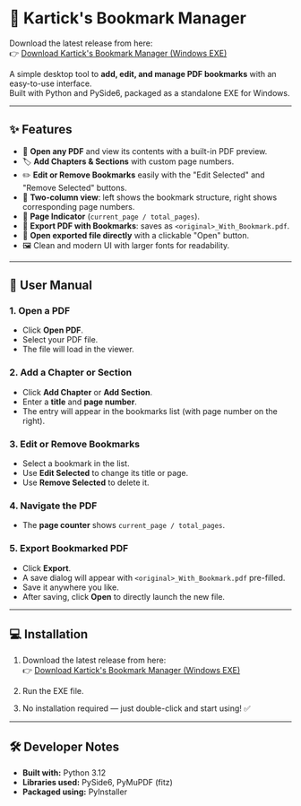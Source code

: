 
# 📖 Kartick's Bookmark Manager

Download the latest release from here:  
   👉 [Download Kartick's Bookmark Manager (Windows EXE)](https://drive.google.com/file/d/1df9ed4Vp-i8l-T_WYza70673Z7DlkOdZ/view?usp=sharing)

A simple desktop tool to **add, edit, and manage PDF bookmarks** with an easy-to-use interface.  
Built with Python and PySide6, packaged as a standalone EXE for Windows.

---

## ✨ Features
- 📂 **Open any PDF** and view its contents with a built-in PDF preview.  
- 🏷️ **Add Chapters & Sections** with custom page numbers.  
- ✏️ **Edit or Remove Bookmarks** easily with the "Edit Selected" and "Remove Selected" buttons.  
- 📑 **Two-column view**: left shows the bookmark structure, right shows corresponding page numbers.  
- 📜 **Page Indicator** (`current_page / total_pages`).  
- 💾 **Export PDF with Bookmarks**: saves as `<original>_With_Bookmark.pdf`.  
- 📂 **Open exported file directly** with a clickable "Open" button.  
- 🖼️ Clean and modern UI with larger fonts for readability.  

---

## 📖 User Manual

### 1. Open a PDF
- Click **Open PDF**.
- Select your PDF file.
- The file will load in the viewer.

### 2. Add a Chapter or Section
- Click **Add Chapter** or **Add Section**.
- Enter a **title** and **page number**.
- The entry will appear in the bookmarks list (with page number on the right).

### 3. Edit or Remove Bookmarks
- Select a bookmark in the list.
- Use **Edit Selected** to change its title or page.
- Use **Remove Selected** to delete it.

### 4. Navigate the PDF
- The **page counter** shows `current_page / total_pages`.

### 5. Export Bookmarked PDF
- Click **Export**.
- A save dialog will appear with `<original>_With_Bookmark.pdf` pre-filled.
- Save it anywhere you like.
- After saving, click **Open** to directly launch the new file.

---

## 💻 Installation

1. Download the latest release from here:  
   👉 [Download Kartick's Bookmark Manager (Windows EXE)](https://drive.google.com/file/d/1df9ed4Vp-i8l-T_WYza70673Z7DlkOdZ/view?usp=sharing)

3. Run the EXE file.

4. No installation required — just double-click and start using! ✅

---

## 🛠️ Developer Notes

- **Built with:** Python 3.12  
- **Libraries used:** PySide6, PyMuPDF (fitz)  
- **Packaged using:** PyInstaller

